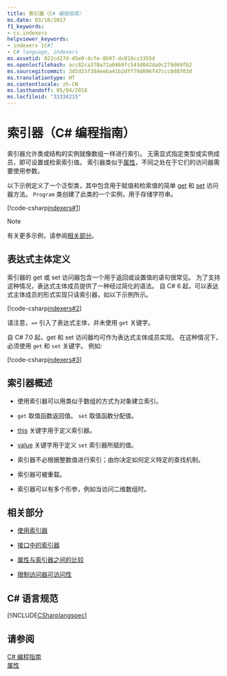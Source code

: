 ```yaml
---
title: 索引器（C# 编程指南）
ms.date: 03/10/2017
f1_keywords:
- cs.indexers
helpviewer_keywords:
- indexers [C#]
- C# language, indexers
ms.assetid: 022cd27d-d5e0-4cfe-8b97-dc018cc3355d
ms.openlocfilehash: acc82ca370a71a0469fc543d042da9c279d69fb2
ms.sourcegitcommit: 3d5d33f384eeba41b2dff79d096f47ccc8d8f03d
ms.translationtype: HT
ms.contentlocale: zh-CN
ms.lasthandoff: 05/04/2018
ms.locfileid: "33334215"
---
```

# <a name="indexers-c-programming-guide"></a>索引器（C# 编程指南）

索引器允许类或结构的实例就像数组一样进行索引。 无需显式指定类型或实例成员，即可设置或检索索引值。 索引器类似于[属性](../../../csharp/programming-guide/classes-and-structs/properties.md)，不同之处在于它们的访问器需要使用参数。  
 
 以下示例定义了一个泛型类，其中包含用于赋值和检索值的简单 [get](../../../csharp/language-reference/keywords/get.md) 和 [set](../../../csharp/language-reference/keywords/set.md) 访问器方法。 `Program` 类创建了此类的一个实例，用于存储字符串。  
  
 [!code-csharp[indexers#1](../../../../samples/snippets/csharp/programming-guide/indexers/indexer-1.cs)]  
  
> [!NOTE]
>  有关更多示例，请参阅[相关部分](../../../csharp/programming-guide/indexers/index.md#BKMK_RelatedSections)。  
  
## <a name="expression-body-definitions"></a>表达式主体定义  
 
索引器的 get 或 set 访问器包含一个用于返回或设置值的语句很常见。 为了支持这种情况，表达式主体成员提供了一种经过简化的语法。 自 C# 6 起，可以表达式主体成员的形式实现只读索引器，如以下示例所示。

[!code-csharp[indexers#2](../../../../samples/snippets/csharp/programming-guide/indexers/indexer-2.cs)]  

请注意，`=>` 引入了表达式主体，并未使用 `get` 关键字。 

自 C# 7.0 起，get 和 set 访问器均可作为表达式主体成员实现。 在这种情况下，必须使用 `get` 和 `set` 关键字。 例如:

[!code-csharp[indexers#3](../../../../samples/snippets/csharp/programming-guide/indexers/indexer-3.cs)]  
  
## <a name="indexers-overview"></a>索引器概述  
  
-   使用索引器可以用类似于数组的方式为对象建立索引。  
  
-   `get` 取值函数返回值。 `set` 取值函数分配值。  
  
-   [this](../../../csharp/language-reference/keywords/this.md) 关键字用于定义索引器。  
  
-   [value](../../../csharp/language-reference/keywords/value.md) 关键字用于定义 `set` 索引器所赋的值。  
  
-   索引器不必根据整数值进行索引；由你决定如何定义特定的查找机制。  
  
-   索引器可被重载。  
  
-   索引器可以有多个形参，例如当访问二维数组时。  
  
##  <a name="BKMK_RelatedSections"></a>相关部分  
  
-   [使用索引器](../../../csharp/programming-guide/indexers/using-indexers.md)  
  
-   [接口中的索引器](../../../csharp/programming-guide/indexers/indexers-in-interfaces.md)  
  
-   [属性与索引器之间的比较](../../../csharp/programming-guide/indexers/comparison-between-properties-and-indexers.md)  
  
-   [限制访问器可访问性](../../../csharp/programming-guide/classes-and-structs/restricting-accessor-accessibility.md)  
  
## <a name="c-language-specification"></a>C# 语言规范  
 [!INCLUDE[CSharplangspec](~/includes/csharplangspec-md.md)]  
  
## <a name="see-also"></a>请参阅  
 [C# 编程指南](../../../csharp/programming-guide/index.md)  
 [属性](../../../csharp/programming-guide/classes-and-structs/properties.md)
